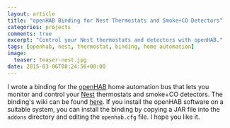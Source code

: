 ```yaml
---
layout: article
title: "openHAB Binding for Nest Thermostats and Smoke+CO Detectors"
categories: projects
comments: true
excerpt: "Control your Nest thermostats and detectors with openHAB."
tags: [openhab, nest, thermostat, binding, home automation]
image:
  teaser: teaser-nest.jpg
date: 2015-03-06T08:24:56+00:00
---
```


I wrote a binding for the [openHAB][] home automation bus that lets you monitor and control your [Nest][] thermostats and smoke+CO detectors.  The binding's wiki can be found [here](https://www.openhab.org/addons/bindings/ecobee1/).  If you install the openHAB software on a suitable system, you can install the binding by copying a JAR file into the `addons` directory and editing the `openhab.cfg` file.  I hope you like it.

[Nest]: https://www.nest.com
[openHAB]: https://www.openhab.org
